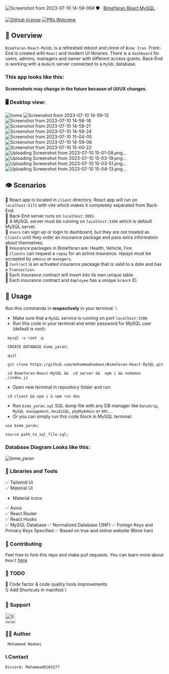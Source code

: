 ![Screenshot from 2023-07-10 14-59-06](https://github.com/mohammadnedaei/BimeYaran-React-MySQL/assets/61457864/b03fcaf8-6f50-4142-83d6-e9480746a4ee)# 🛡️ &middot; [BimeYaran React MySQL](https://github.com/mohammadnedaei/BimeYaran-React-MySQL) &middot;

[![GitHub license](https://img.shields.io/badge/license-MIT-blue.svg)](https://github.com/mohammadnedaei/Nearby-Locations-React/blob/main/LICENSE)
[![PRs Welcome](https://img.shields.io/badge/PRs-welcome-brightgreen.svg)](https://github.com/mohammadnedaei/Nearby-Locations-React/fork)

## 🔎 Overview

`BimeYaran-React-MySQL` is a refreshed reboot and clone of `Bime Iran`. Front-End is created with
`React` and modern UI libraries. There is a `dashboard` for users, admins, managers and owner with 
different access grants. Back-End is working with a `NodeJS` server connected to a `MySQL` database.

### This app looks like this:

#### Screenshots may change in the future because of UI/UX changes.

### 🖥️ Desktop view:
![home](https://github.com/mohammadnedaei/BimeYaran-React-MySQL/assets/61457864/c281897d-3a9c-4da3-9a44-5b5430fbe634)
![Screenshot from 2023-07-10 14-58-12](https://github.com/mohammadnedaei/BimeYaran-React-MySQL/assets/61457864/786b943a-cece-4ac3-ab73-aa8658d7d897)
![Screenshot from 2023-07-10 14-58-18](https://github.com/mohammadnedaei/BimeYaran-React-MySQL/assets/61457864/77317a10-ac36-4931-a01e-7d12ac29dd45)
![Screenshot from 2023-07-10 14-58-21](https://github.com/mohammadnedaei/BimeYaran-React-MySQL/assets/61457864/02fa2991-9ea0-456e-89f0-c64d7cdb686c)
![Screenshot from 2023-07-10 14-58-24](https://github.com/mohammadnedaei/BimeYaran-React-MySQL/assets/61457864/8f990dec-79e6-4512-9355-acb64969775e)
![Screenshot from 2023-07-10 15-04-05](https://github.com/mohammadnedaei/BimeYaran-React-MySQL/assets/61457864/5622e49c-1faf-4ac3-ab66-b98ba6ae28d9)
![Screenshot from 2023-07-10 14-59-06](https://github.com/mohammadnedaei/BimeYaran-React-MySQL/assets/61457864/ba985cfb-3ace-4582-a778-4a9a91734256)
![Screenshot from 2023-07-10 15-00-22](https://github.com/mohammadnedaei/BimeYaran-React-MySQL/assets/61457864/51f651fb-f171-4cc8-911b-5e6488821bf5)
![Uploading Screenshot from 2023-07-10 15-01-08.png…]()
![Uploading Screenshot from 2023-07-10 15-03-19.png…]()
![Uploading Screenshot from 2023-07-10 15-03-51.png…]()
![Uploading Screenshot from 2023-07-10 15-04-13.png…]()

## 👁 Scenarios
🧾 React app is located in `client` directory. React app will run on `localhost:5173` with vite
which makes it completely separated from Back-End. \
🧾 Back-End server runs on `localhost:3001`. \
🧾 A MySQL server must be running on `localhost:3306` which is default MySQL server. \
🧾 `Users` can sign up or login to dashboard, but they are not treated as `Clients` until
they order an insurance package and pass extra information about themselves. \
🧾 Insurance packages in BimeYaran are: Health, Vehicle, Fire. \
🧾 `Clients` can request a `repay` for an active insurance. repays must be accepted by `admins` or `managers`. \
🧾 `Contract` is an activated insurance package that is valid to a date and has a `Transaction`. \
🧾 Each insurance contract will insert into its own unique table. \
🧾 Each insurance contract and `Employee` has a unique `branch` ID.

## 🚀 Usage

Run this commands in **respectively** in your terminal. \
* Make sure that a `MySQL` service is running on port `localhost:3306`
* Run this code in your terminal and enter password for MySQL user (default is root):
```shell
 mysql -u root -p
 
 CREATE DATABASE bime_yaran;

 quit
```
```shell
 git clone https://github.com/mohammadnedaei/BimeYaran-React-MySQL.git

 cd BimeYaran-React-MySQL &&  cd server &&  npm i && nodemon ./index.js 
 ```
* Open new terminal in repository folder and run:
```shell
 cd client && npm i & npm run dev
```
* Run `bime_yaran.sql` SQL dump file with any DB manager like `DataGrip`, `MySQL management`, `HeidiSQL`, `phpMyAdmin` or etc...
* Or you can simply run this code block in MySQL terminal:

```shell
use bime_yaran;

source path_to_sql_file.sql;
```
### Database Diagram Looks like this:
![bime_yaran](https://github.com/mohammadnedaei/BimeYaran-React-MySQL/assets/61457864/7be9e3b5-751a-463f-940d-fee072fa495f)
### 🧰 Libraries and Tools

✅ Tailwind UI \
✅ Material UI
- Material icons

✅ Axios \
✅ React Router \
✅ React Hooks \
✅ MySQL Database
✅ Normalized Database (3NF)
✅ Foreign Keys and Primary Keys Specified
✅ Based on true and online website (Bime Iran)

### 🔧 Contributing

Feel free to fork this repo and make pull requests.
You can learn more about `React` [here](https://reactjs.org/)

### 🎯 TODO

🚧 Code factor & code quality tools improvements \
🔃 Add Shortcuts in manifest \

### 💚 Support

<a href="https://sociabuzz.com/mohammadnedaei/donate" target="_blank"><img src="https://img.shields.io/badge/Buy_Me_A_Coffee-FFDD00?style=for-the-badge&logo=buy-me-a-coffee&logoColor=black" height="32px" alt="Sociabuzz"></a>

### ✍🏻 Author

     Mohammad Nedaei

### 📞 Contact

    Discord: Mohammad81#3277

